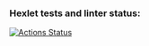 ### Hexlet tests and linter status:
[![Actions Status](https://github.com/Fraet/layout-designer-project-58/workflows/hexlet-check/badge.svg)](https://github.com/Fraet/layout-designer-project-58/actions)